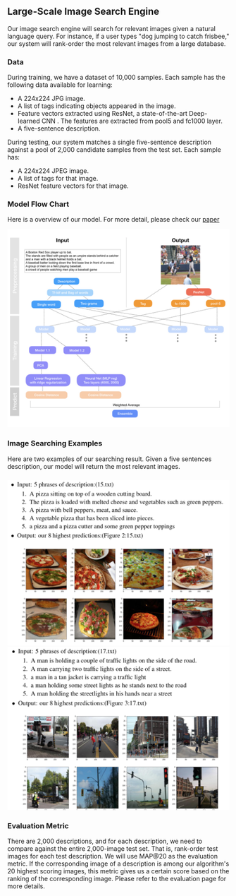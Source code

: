 ## Large-Scale Image Search Engine

Our image search engine will search for relevant images given a natural language query. For instance, if a user types "dog jumping to catch frisbee," our system will rank-order the most relevant images from a large database.

### Data

During training, we have a dataset of 10,000 samples. Each sample has the following data available for learning:
* A 224x224 JPG image.
* A list of tags indicating objects appeared in the image.
* Feature vectors extracted using ResNet, a state-of-the-art Deep-learned CNN . The features are extracted from pool5 and fc1000 layer.
* A five-sentence description.

During testing, our system matches a single five-sentence description against a pool of 2,000 candidate samples from the test set. Each sample has:
* A 224x224 JPEG image.
* A list of tags for that image.
* ResNet feature vectors for that image.

### Model Flow Chart
Here is a overview of our model. For more detail, please check our 
[paper](https://github.com/harrisonzzh/CS-5785-Applied-Machine-Learning/blob/master/final%20project/Image%20search%20paper.pdf)



<img src="Reference/flow_chart.jpeg" width="800px" />




### Image Searching Examples
Here are two examples of our searching result. Given a five sentences description, our model will return the most relevant images. 
### 
<img src="Reference/example1.png" width="700px"  />
<img src="Reference/example2.png" width="700px"  />





### Evaluation Metric
There are 2,000 descriptions, and for each description, we need to compare against the entire 2,000-image test set. That is, rank-order test images for each test description. We will use MAP@20 as the evaluation metric. If the corresponding image of a description is among our algorithm's 20 highest scoring images, this metric gives us a certain score based on the ranking of the corresponding image. Please refer to the evaluation page for more details. 


